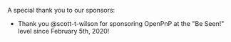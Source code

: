 A special thank you to our sponsors:

- Thank you @scott-t-wilson for sponsoring OpenPnP at the "Be Seen!" level since February 5th, 2020!


